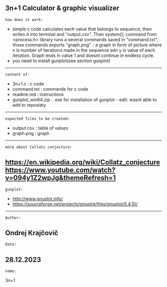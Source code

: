 3n+1 Calculator & graphic visualizer
-------------
    how does it work:
- simple c code calculates each value that belongs to sequence, then writes it into terminal and "output.csv".
Then system(); command from <process.h> library runs a several commands saved in "command.txt", those commands exports "graph.png" - a graph in form of picture where x is number of iterations made in the sequence adn y is value of each iteration. Graph ends in value 1 and doesnt continue in endless cycle.
- you need to install gunplot(see section gunplot)
-------------
    content of:
 - 3n+1.c               : c code
 - command.txt          : commands for c code
 - readme.md            : instructions
 - gunplot_win64.zip    : .exe for installation of gunplot - edit: wasnt able to add to reposiaty
 -------------
    expected files to be created:
 - output.csv           : table of values
 - graph.png            : graph
-------------
    more about Collatz conjecture:
https://en.wikipedia.org/wiki/Collatz_conjecture
https://www.youtube.com/watch?v=094y1Z2wpJg&themeRefresh=1
-------------
    gunplot:
- http://www.gnuplot.info/
- https://sourceforge.net/projects/gnuplot/files/gnuplot/5.4.10/
-------------
    Author:
Ondrej Krajčovič
-------------
    Date:
28.12.2023
-------------
    name:
3n+1
